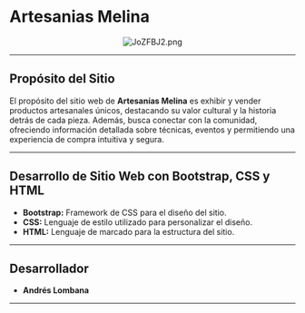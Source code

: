 # Artesanias Melina

<p align="center">
    <img src="https://iili.io/JoZFXgR.jpg" alt="JoZFBJ2.png" border="0"></a>
</p>

---

## Propósito del Sitio

El propósito del sitio web de **Artesanías Melina** es exhibir y vender productos artesanales únicos, destacando su valor cultural y la historia detrás de cada pieza. Además, busca conectar con la comunidad, ofreciendo información detallada sobre técnicas, eventos y permitiendo una experiencia de compra intuitiva y segura.

---

## Desarrollo de Sitio Web con Bootstrap, CSS y HTML

- **Bootstrap:** Framework de CSS para el diseño del sitio.
- **CSS:** Lenguaje de estilo utilizado para personalizar el diseño.
- **HTML:** Lenguaje de marcado para la estructura del sitio.

---

## Desarrollador

- **Andrés Lombana**
---
